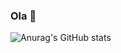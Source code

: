 ### Ola  👋

![Anurag's GitHub stats](https://github-readme-stats.vercel.app/api?username=DiogenesPaulista&theme=dark_icons=true)
